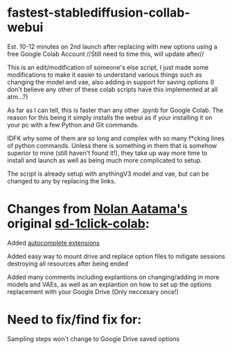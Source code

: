 # fastest-stablediffusion-collab-webui
Est. 10-12 minutes on 2nd launch after replacing with new options using a free Google Colab Account
//Still need to time this, will update after//

This is an edit/modification of someone's else script, I just made some modifications to make it easier to understand various things such as changing the model and vae, also adding in support for saving options (I don't believe any other of these colab scripts have this implemented at all atm...?)

As far as I can tell, this is faster than any other .ipynb for Google Colab. The reason for this being it simply installs the webui as if your installing it on your pc with a few Python and Git commands.

IDFK why some of them are so long and complex with so many f*cking lines of python commands. Unless there is something in them that is somehow superior to mine (still haven't found it!), they take up way more time to install and launch as well as being much more complicated to setup.

The script is already setup with anythingV3 model and vae, but can be changed to any by replacing the links.

# Changes from [Nolan Aatama's](https://github.com/nolanaatama) original [sd-1click-colab](https://github.com/nolanaatama/sd-1click-colab):
     
Added [autocomplete extensions](https://github.com/DominikDoom/a1111-sd-webui-tagcomplete) 

Added easy way to mount drive and replace option files to mitigate sessions destroying all resources after being ended

Added many comments including explantions on changing/adding in more models and VAEs, as well as an explantion on how to set up the options replacement with your Google Drive (Only neccesary once!)

# Need to fix/find fix for:

Sampling steps won't change to Google Drive saved options
